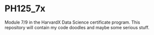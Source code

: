 # PH125_7x

Module 7/9 in the HarvardX Data Science certificate program.  This repository will contain my code doodles and maybe some serious stuff.
